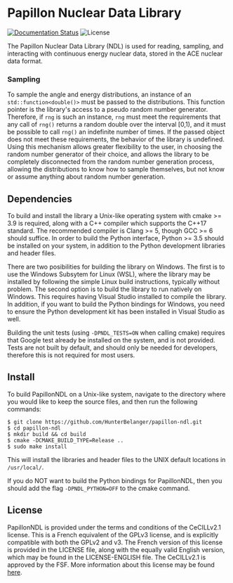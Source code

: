 # Papillon Nuclear Data Library
[![Documentation Status](https://readthedocs.org/projects/papillon-ndl/badge/?version=latest)](https://papillon-ndl.readthedocs.io/en/latest/?badge=latest)
![License](https://img.shields.io/badge/License-CeCILL%20v2.1-brightgreen)

The Papillon Nuclear Data Library (NDL) is used for reading, sampling,
and interacting with continuous energy nuclear data, stored in the ACE
nuclear data format.

### Sampling
To sample the angle and energy distributions, an instance of an
```std::function<double()>``` must be passed to the distributions.
This function pointer is the library's access to a pseudo random
number generator. Therefore, if ```rng``` is such an instance, ```rng``` must
meet the requirements that any call of ```rng()``` returns a random double over
the interval [0,1), and it must be possible to call ```rng()``` an indefinite
number of times. If the passed object does not meet these requirements, the
behavior of the library is undefined. Using this mechanism allows greater
flexibility to the user, in choosing the random number generator of their
choice, and allows the library to be completely disconnected from the random
number generation process, allowing the distributions to know how to sample
themselves, but not know or assume anything about random number generation.

## Dependencies
To build and install the library a Unix-like operating system with cmake >= 3.9
is required, along with a C++ compiler which supports the C++17 standard. The
recommended compiler is Clang >= 5, though GCC >= 6 should suffice. In order to
build the Python interface, Python >= 3.5 should be installed on your system, in
addition to the Python development libraries and header files.

There are two posibilities for building the library on Windows. The first is to use
the Windows Subsytem for Linux (WSL), where the library may be installed by following
the simple Linux build instructions, typically without problem. The second option
is to build the library to run natively on Windows. This requires having Visual
Studio installed to compile the library. In addition, if you want to build the
Python bindings for Windows, you need to ensure the Python development kit has been
installed in Visual Studio as well.

Building the unit tests (using ```-DPNDL_TESTS=ON``` when calling cmake)
requires that Google test already be installed on the system, and is not
provided. Tests are not built by default, and should only be needed for
developers, therefore this is not required for most users.

## Install
To build PapillonNDL on a Unix-like system, navigate to the directory where you
would like to keep the source files, and then run the following commands:
```
$ git clone https://github.com/HunterBelanger/papillon-ndl.git
$ cd papillon-ndl
$ mkdir build && cd build
$ cmake -DCMAKE_BUILD_TYPE=Release ..
$ sudo make install
```
This will install the libraries and header files to the UNIX default locations
in ```/usr/local/```.

If you do NOT want to build the Python bindings for PapillonNDL, then you should
add the flag ```-DPNDL_PYTHON=OFF``` to the cmake command.

## License
PapillonNDL is provided under the terms and conditions of the CeCILLv2.1
license. This is a French equivalent of the GPLv3 license, and is explicitly
compatible with both the GPLv2 and v3. The French version of this license is
provided in the LICENSE file, along with the equally valid English version, which
may be found in the LICENSE-ENGLISH file. The CeCILLv2.1 is approved by the FSF.
More information about this license may be found [here](https://cecill.info/).
